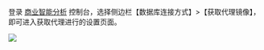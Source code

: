 登录 [商业智能分析](https://console.cloud.tencent.com/bi) 控制台，选择侧边栏【数据库连接方式】>【获取代理镜像】，即可进入获取代理进行的设置页面。

![](https://main.qcloudimg.com/raw/18e43298b0a43bbf7fc027c1d05f6533.png)
